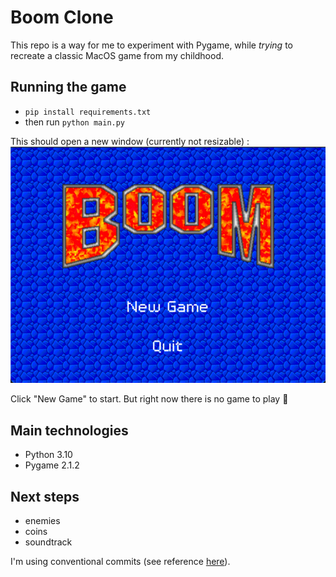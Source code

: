 # Boom Clone

This repo is a way for me to experiment with Pygame, while _trying_ to recreate a classic MacOS game from my childhood.

Running the game
----------------

- `pip install requirements.txt`
- then run `python main.py`

This should open a new window (currently not resizable) :
![img.png](assets/menu_screenshot.png)

Click "New Game" to start. But right now there is no game to play :grimacing:

Main technologies
------------

- Python 3.10
- Pygame 2.1.2

Next steps
----------

- enemies
- coins
- soundtrack

I'm using conventional commits (see reference [here](https://www.conventionalcommits.org/en/v1.0.0/)).
